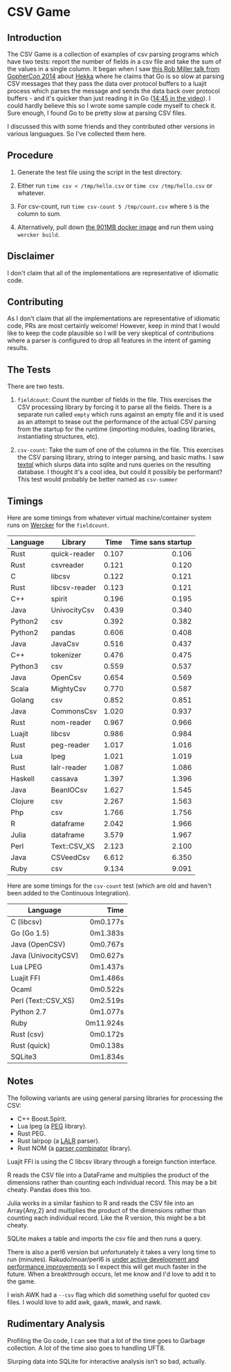 # CSV Game

## Introduction

The CSV Game is a collection of examples of csv parsing programs which have two
tests: report the number of fields in a csv file and take the sum of the values
in a single column. It began when I saw [this Rob Miller talk from GopherCon
2014](https://www.youtube.com/watch?v=RhLIblr_YXs&index=6&list=PLEireDfbBiXYxLvhLBHi8EX_HigEplHDH)
about [Hekka](https://github.com/mozilla-services/heka) where he claims that Go
is so slow at parsing CSV messages that they pass the data over protocol buffers to a
luajit process which parses the message and sends the data back over protocol
buffers - and it's quicker than just reading it in Go ([14:45 in the
video](https://www.youtube.com/watch?v=RhLIblr_YXs&index=6&list=PLEireDfbBiXYxLvhLBHi8EX_HigEplHDH#t=14m45)\).
I could hardly believe this so I wrote some sample code myself to check it.
Sure enough, I found Go to be pretty slow at parsing CSV files.

I discussed this with some friends and they contributed other
versions in various languagues. So I've collected them here.

## Procedure
1. Generate the test file using the script in the test directory.

2.  Either run `time csv < /tmp/hello.csv` or `time csv /tmp/hello.csv` 
or whatever.

3. For csv-count, run `time csv-count 5 /tmp/count.csv` where `5` is the column
   to sum.

4. Alternatively, pull down [the 901MB docker image](https://hub.docker.com/r/ehiggs/csv-game/) and run them using `wercker build`.

## Disclaimer
I don't claim that all of the implementations are representative of idiomatic
code.

## Contributing

As I don't claim that all the implementations are representative of idiomatic code, PRs are most certainly welcome! However, keep in mind that I would like to keep the code plausible so I will be very skeptical of contributions where a parser is configured to drop all features in the intent of gaming results.

## The Tests
There are two tests. 

1. `fieldcount`: Count the number of fields in the file. This exercises the CSV processing library by forcing it to parse all the fields. There is a separate run called `empty` which runs against an empty file and it is used as an attempt to tease out the performance of the actual CSV parsing from the startup for the runtime (importing modules, loading libraries, instantiating structures, etc). 

2. `csv-count`: Take the sum of one of the columns in the file. This exercises the CSV parsing library, string to integer parsing, and basic maths. I saw [textql](https://github.com/dinedal/textql) which slurps data into sqlite and runs queries on the resulting database. I thought it's a cool idea, but could it possibly be performant? This test would probably be better named as `csv-summer`

## Timings

Here are some timings from whatever virtual machine/container system runs on [Wercker](https://app.wercker.com/#ehiggs/csv-game/build/5779804f3ec144923a007af6) for the `fieldcount`. 

| Language |Library        |Time      | Time sans startup|
-----------|---------------|----------|------------------:
|Rust      |quick-reader   |0.107     |0.106             |
|Rust      |csvreader      |0.121     |0.120             |
|C         |libcsv         |0.122     |0.121             |
|Rust      |libcsv-reader  |0.123     |0.121             |
|C++       |spirit         |0.196     |0.195             |
|Java      |UnivocityCsv   |0.439     |0.340             |
|Python2   |csv            |0.392     |0.382             |
|Python2   |pandas         |0.606     |0.408             |
|Java      |JavaCsv        |0.516     |0.437             |
|C++       |tokenizer      |0.476     |0.475             |
|Python3   |csv            |0.559     |0.537             |
|Java      |OpenCsv        |0.654     |0.569             |
|Scala     |MightyCsv      |0.770     |0.587             |
|Golang    |csv            |0.852     |0.851             |
|Java      |CommonsCsv     |1.020     |0.937             |
|Rust      |nom-reader     |0.967     |0.966             |
|Luajit    |libcsv         |0.986     |0.984             |
|Rust      |peg-reader     |1.017     |1.016             |
|Lua       |lpeg           |1.021     |1.019             |
|Rust      |lalr-reader    |1.087     |1.086             |
|Haskell   |cassava        |1.397     |1.396             |
|Java      |BeanIOCsv      |1.627     |1.545             |
|Clojure   |csv            |2.267     |1.563             |
|Php       |csv            |1.766     |1.756             |
|R         |dataframe      |2.042     |1.966             |
|Julia     |dataframe      |3.579     |1.967             |
|Perl      |Text::CSV_XS   |2.123     |2.100             |
|Java      |CSVeedCsv      |6.612     |6.350             |
|Ruby      |csv            |9.134     |9.091             |

Here are some timings for the `csv-count` test (which are old and haven't been added to the Continuous Integration).

| Language            | Time     |
----------------------|----------:
| C (libcsv)          | 0m0.177s |
| Go (Go 1.5)         | 0m1.383s |
| Java (OpenCSV)      | 0m0.767s |
| Java (UnivocityCSV) | 0m0.627s |
| Lua LPEG            | 0m1.437s |
| Luajit FFI          | 0m1.486s |
| Ocaml               | 0m0.522s |
| Perl (Text::CSV\_XS)| 0m2.519s |
| Python 2.7          | 0m1.077s |
| Ruby                | 0m11.924s|
| Rust (csv)          | 0m0.172s |
| Rust (quick)        | 0m0.138s |
| SQLite3             | 0m1.834s |

## Notes
The following variants are using general parsing libraries for processing the CSV: 

* C++ Boost.Spirit.
* Lua lpeg (a [PEG](https://en.wikipedia.org/wiki/Parsing_expression_grammar) library).
* Rust PEG.
* Rust lalrpop (a [LALR](https://en.wikipedia.org/wiki/LALR_parser) parser).
* Rust NOM (a [parser combinator](https://en.wikipedia.org/wiki/Parser_combinator) library).

Luajit FFI is using the C libcsv library through a foreign function interface.

R reads the CSV file into a DataFrame and multiplies the product of the
dimensions rather than counting each individual record.  This may be a bit
cheaty. Pandas does this too.

Julia works in a similar fashion to R and reads the CSV file into an
Array{Any,2} and multiplies the product of the dimensions rather than counting
each individual record. Like the R version, this might be a bit cheaty.

SQLite makes a table and imports the csv file and then runs a query.

There is also a perl6 version but unfortunately it takes a very long time to run
(minutes). Rakudo/moar/perl6 is [under active development and performance
improvements](http://tux.nl/Talks/CSV6/speed4.html) so I expect this will
get much faster in the future. When a breakthrough occurs, let me know and I'd
love to add it to the game.

I wish AWK had a `--csv` flag which did something useful for quoted csv files. I
would love to add awk, gawk, mawk, and nawk.

## Rudimentary Analysis

Profiling the Go code, I can see that a lot of the time goes to Garbage
collection. A lot of the time also goes to handling UFT8. 

Slurping data into SQLite for interactive analysis isn't so bad, actually.
